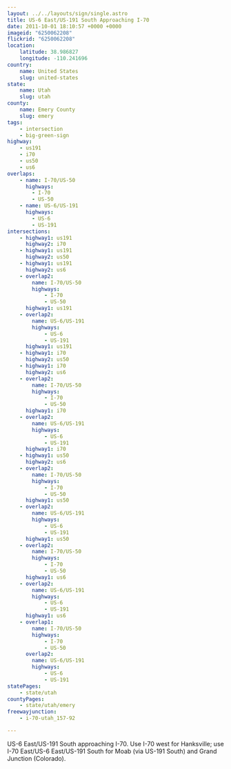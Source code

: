 ```yaml
---
layout: ../../layouts/sign/single.astro
title: US-6 East/US-191 South Approaching I-70
date: 2011-10-01 18:10:57 +0000 +0000
imageid: "6250062208"
flickrid: "6250062208"
location:
    latitude: 38.986827
    longitude: -110.241696
country:
    name: United States
    slug: united-states
state:
    name: Utah
    slug: utah
county:
    name: Emery County
    slug: emery
tags:
    - intersection
    - big-green-sign
highway:
    - us191
    - i70
    - us50
    - us6
overlaps:
    - name: I-70/US-50
      highways:
        - I-70
        - US-50
    - name: US-6/US-191
      highways:
        - US-6
        - US-191
intersections:
    - highway1: us191
      highway2: i70
    - highway1: us191
      highway2: us50
    - highway1: us191
      highway2: us6
    - overlap2:
        name: I-70/US-50
        highways:
            - I-70
            - US-50
      highway1: us191
    - overlap2:
        name: US-6/US-191
        highways:
            - US-6
            - US-191
      highway1: us191
    - highway1: i70
      highway2: us50
    - highway1: i70
      highway2: us6
    - overlap2:
        name: I-70/US-50
        highways:
            - I-70
            - US-50
      highway1: i70
    - overlap2:
        name: US-6/US-191
        highways:
            - US-6
            - US-191
      highway1: i70
    - highway1: us50
      highway2: us6
    - overlap2:
        name: I-70/US-50
        highways:
            - I-70
            - US-50
      highway1: us50
    - overlap2:
        name: US-6/US-191
        highways:
            - US-6
            - US-191
      highway1: us50
    - overlap2:
        name: I-70/US-50
        highways:
            - I-70
            - US-50
      highway1: us6
    - overlap2:
        name: US-6/US-191
        highways:
            - US-6
            - US-191
      highway1: us6
    - overlap1:
        name: I-70/US-50
        highways:
            - I-70
            - US-50
      overlap2:
        name: US-6/US-191
        highways:
            - US-6
            - US-191
statePages:
    - state/utah
countyPages:
    - state/utah/emery
freewayjunction:
    - i-70-utah_157-92

---
```

US-6 East/US-191 South approaching I-70.  Use I-70 west for Hanksville; use I-70 East/US-6 East/US-191 South for Moab (via US-191 South) and Grand Junction (Colorado).